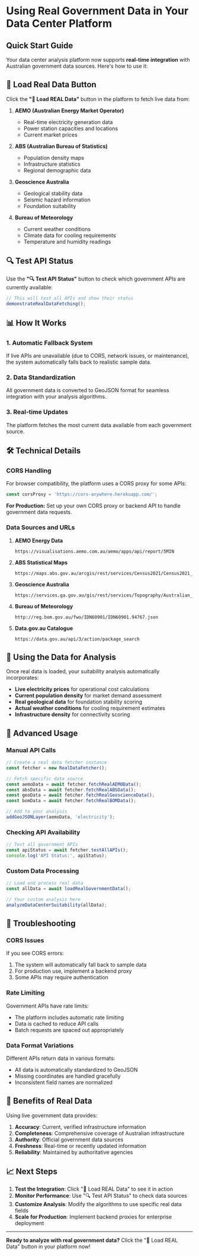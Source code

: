 # Using Real Government Data in Your Data Center Platform

## Quick Start Guide

Your data center analysis platform now supports **real-time integration** with Australian government data sources. Here's how to use it:

## 🔴 Load Real Data Button

Click the **"🔴 Load REAL Data"** button in the platform to fetch live data from:

1. **AEMO (Australian Energy Market Operator)**
   - Real-time electricity generation data
   - Power station capacities and locations
   - Current market prices

2. **ABS (Australian Bureau of Statistics)**
   - Population density maps
   - Infrastructure statistics
   - Regional demographic data

3. **Geoscience Australia**
   - Geological stability data
   - Seismic hazard information
   - Foundation suitability

4. **Bureau of Meteorology**
   - Current weather conditions
   - Climate data for cooling requirements
   - Temperature and humidity readings

## 🔍 Test API Status

Use the **"🔍 Test API Status"** button to check which government APIs are currently available:

```javascript
// This will test all APIs and show their status
demonstrateRealDataFetching();
```

## 📊 How It Works

### 1. Automatic Fallback System
If live APIs are unavailable (due to CORS, network issues, or maintenance), the system automatically falls back to realistic sample data.

### 2. Data Standardization
All government data is converted to GeoJSON format for seamless integration with your analysis algorithms.

### 3. Real-time Updates
The platform fetches the most current data available from each government source.

## 🛠️ Technical Details

### CORS Handling
For browser compatibility, the platform uses a CORS proxy for some APIs:
```javascript
const corsProxy = 'https://cors-anywhere.herokuapp.com/';
```

**For Production:** Set up your own CORS proxy or backend API to handle government data requests.

### Data Sources and URLs

1. **AEMO Energy Data**
   ```
   https://visualisations.aemo.com.au/aemo/apps/api/report/5MIN
   ```

2. **ABS Statistical Maps**
   ```
   https://maps.abs.gov.au/arcgis/rest/services/Census2021/Census2021_AUST_SA2/MapServer/0/query
   ```

3. **Geoscience Australia**
   ```
   https://services.ga.gov.au/gis/rest/services/Topography/Australian_Topography/MapServer/0/query
   ```

4. **Bureau of Meteorology**
   ```
   http://reg.bom.gov.au/fwo/IDN60901/IDN60901.94767.json
   ```

5. **Data.gov.au Catalogue**
   ```
   https://data.gov.au/api/3/action/package_search
   ```

## 🎯 Using the Data for Analysis

Once real data is loaded, your suitability analysis automatically incorporates:

- **Live electricity prices** for operational cost calculations
- **Current population density** for market demand assessment
- **Real geological data** for foundation stability scoring
- **Actual weather conditions** for cooling requirement estimates
- **Infrastructure density** for connectivity scoring

## 🚀 Advanced Usage

### Manual API Calls
```javascript
// Create a real data fetcher instance
const fetcher = new RealDataFetcher();

// Fetch specific data source
const aemoData = await fetcher.fetchRealAEMOData();
const absData = await fetcher.fetchRealABSData();
const geoData = await fetcher.fetchRealGeoscienceData();
const bomData = await fetcher.fetchRealBOMData();

// Add to your analysis
addGeoJSONLayer(aemoData, 'electricity');
```

### Checking API Availability
```javascript
// Test all government APIs
const apiStatus = await fetcher.testAllAPIs();
console.log('API Status:', apiStatus);
```

### Custom Data Processing
```javascript
// Load and process real data
const allData = await loadRealGovernmentData();

// Your custom analysis here
analyzeDataCenterSuitability(allData);
```

## 🔧 Troubleshooting

### CORS Issues
If you see CORS errors:
1. The system will automatically fall back to sample data
2. For production use, implement a backend proxy
3. Some APIs may require authentication

### Rate Limiting
Government APIs have rate limits:
- The platform includes automatic rate limiting
- Data is cached to reduce API calls
- Batch requests are spaced out appropriately

### Data Format Variations
Different APIs return data in various formats:
- All data is automatically standardized to GeoJSON
- Missing coordinates are handled gracefully
- Inconsistent field names are normalized

## 🌟 Benefits of Real Data

Using live government data provides:

1. **Accuracy**: Current, verified infrastructure information
2. **Completeness**: Comprehensive coverage of Australian infrastructure
3. **Authority**: Official government data sources
4. **Freshness**: Real-time or recently updated information
5. **Reliability**: Maintained by authoritative agencies

## 📈 Next Steps

1. **Test the Integration**: Click "🔴 Load REAL Data" to see it in action
2. **Monitor Performance**: Use "🔍 Test API Status" to check data sources
3. **Customize Analysis**: Modify the algorithms to use specific real data fields
4. **Scale for Production**: Implement backend proxies for enterprise deployment

---

**Ready to analyze with real government data?** Click the "🔴 Load REAL Data" button in your platform now!
